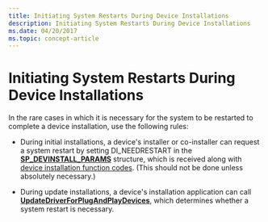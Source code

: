 ```yaml
---
title: Initiating System Restarts During Device Installations
description: Initiating System Restarts During Device Installations
ms.date: 04/20/2017
ms.topic: concept-article
---
```


# Initiating System Restarts During Device Installations


In the rare cases in which it is necessary for the system to be restarted to complete a device installation, use the following rules:

-   During initial installations, a device's installer or co-installer can request a system restart by setting DI_NEEDRESTART in the [**SP_DEVINSTALL_PARAMS**](/windows/win32/api/setupapi/ns-setupapi-sp_devinstall_params_a) structure, which is received along with [device installation function codes](/previous-versions/ff541307(v=vs.85)). (This should not be done unless absolutely necessary.)

-   During update installations, a device's installation application can call [**UpdateDriverForPlugAndPlayDevices**](/windows/win32/api/newdev/nf-newdev-updatedriverforplugandplaydevicesa), which determines whether a system restart is necessary.

 

